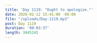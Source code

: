 ```yaml
---
title: 'Day 1119: "Ought to apologize."'
date: 2020-02-12 15:41:00 -08:00
file: "/uploads/Day-1119.mp3"
post: Day 1119
duration: '00:03:37'
length: 3045245
---
```


